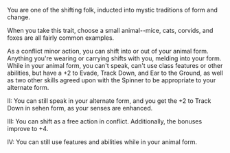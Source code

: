 You are one of the shifting folk, inducted into mystic traditions of form and change.

When you take this trait, choose a small animal--mice, cats, corvids, and foxes are all fairly common examples.

As a conflict minor action, you can shift into or out of your animal form. Anything you're wearing or carrying shifts with you, melding into your form. While in your animal form, you can't speak, can't use class features or other abilities, but have a +2 to Evade, Track Down, and Ear to the Ground, as well as two other skills agreed upon with the Spinner to be appropriate to your alternate form.

II: You can still speak in your alternate form, and you get the +2 to Track Down in sehen form, as your senses are enhanced.

III: You can shift as a free action in conflict. Additionally, the bonuses improve to +4.

IV: You can still use features and abilities while in your animal form.
